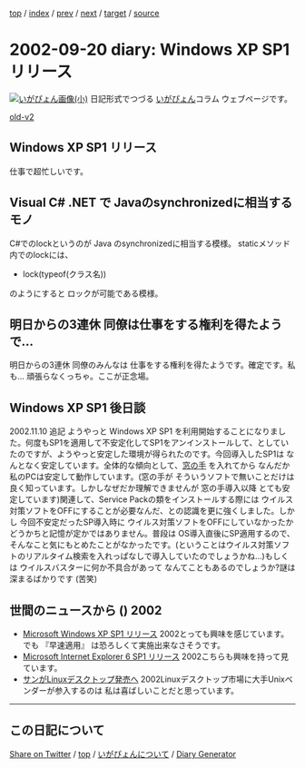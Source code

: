 [top](../index.html) 
 / [index](index.html) 
 / [prev](ig020919.html) 
 / [next](ig020923.html) 
 / [target](https://igapyon.github.io/diary/2002/ig020920.html) 
 / [source](https://github.com/igapyon/diary/blob/gh-pages/2002/ig020920.src.md) 

2002-09-20 diary: Windows XP SP1 リリース
=====================================================================================================
[![いがぴょん画像(小)](https://igapyon.github.io/diary/images/iga200306s.jpg "いがぴょん")](https://igapyon.github.io/diary/memo/memoigapyon.html) 日記形式でつづる [いがぴょん](https://igapyon.github.io/diary/memo/memoigapyon.html)コラム ウェブページです。

[old-v2](ig020920-orig.html)

## Windows XP SP1 リリース

仕事で超忙しいです。


## Visual C# .NET で Javaのsynchronizedに相当するモノ

C#でのlockというのが Java のsynchronizedに相当する模様。
staticメソッド内でのlockには、

* lock(typeof(クラス名))

のようにすると ロックが可能である模様。

## 明日からの3連休 同僚は仕事をする権利を得たようで…

明日からの3連休 同僚のみんなは 仕事をする権利を得たようです。確定です。私も… 頑張らなくっちゃ。ここが正念場。

## Windows XP SP1 後日談

2002.11.10 追記 ようやっと Windows XP SP1 を利用開始することになりました。何度もSP1を適用して不安定化してSP1をアンインストールして、としていたのですが、ようやっと安定した環境が得られたのです。今回導入したSP1は なんとなく安定しています。全体的な傾向として、[窓の手](http://www.asahi-net.or.jp/~vr4m-ikw/) を入れてから なんだか私のPCは安定して動作しています。(窓の手が そういうソフトで無いことだけは良く知っています。しかしなぜだか理解できませんが 窓の手導入以降 とても安定しています)関連して、Service Packの類をインストールする際には ウイルス対策ソフトをOFFにすることが必要なんだ、との認識を更に強くしました。しかし 今回不安定だったSP導入時に ウイルス対策ソフトをOFFにしていなかったかどうかちと記憶が定かではありません。普段は OS導入直後にSP適用するので、そんなこと気にもとめたことがなかったです。(ということはウイルス対策ソフトのリアルタイム検索を入れっぱなしで導入していたのでしょうかね…)もしくは ウイルスバスターに何か不具合があって なんてこともあるのでしょうか?謎は深まるばかりです (苦笑)

## 世間のニュースから () 2002

* [Microsoft Windows XP SP1 リリース](http://www.microsoft.com/japan/windowsxp/pro/downloads/servicepacks/sp1/)  2002とっても興味を感じています。でも 『早速適用』 は恐ろしくて実施出来なさそうです。
* [Microsoft Internet Explorer 6 SP1 リリース](http://www.microsoft.com/japan/ie/downloads/ie6SP1/)  2002こちらも興味を持って見ています。
* [サンがLinuxデスクトップ発売へ](http://japan.cnet.com/Enterprise/News/2002/Item/020919-2.html)  2002Linuxデスクトップ市場に大手Unixベンダーが参入するのは 私は喜ばしいことだと思っています。


----------------------------------------------------------------------------------------------------

## この日記について

[Share on Twitter](https://twitter.com/intent/tweet?hashtags=igapyon%2Cdiary%2C%E3%81%84%E3%81%8C%E3%81%B4%E3%82%87%E3%82%93&text=Windows+XP+SP1+%E3%83%AA%E3%83%AA%E3%83%BC%E3%82%B9&url=https%3A%2F%2Figapyon.github.io%2Fdiary%2F2002%2Fig020920.html) / [top](../index.html) / [いがぴょんについて](https://igapyon.github.io/diary/memo/memoigapyon.html) / [Diary Generator](https://github.com/igapyon/igapyonv3)
